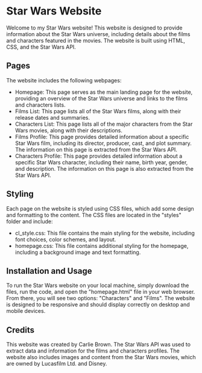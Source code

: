 
# Star Wars Website
Welcome to my Star Wars website! This website is designed to provide information about the Star Wars universe, including details about the films and characters featured in the movies. The website is built using HTML, CSS, and the Star Wars API.

## Pages
The website includes the following webpages:

- Homepage: This page serves as the main landing page for the website, providing an overview of the Star Wars universe and links to the films and characters lists.
- Films List: This page lists all of the Star Wars films, along with their release dates and summaries.
- Characters List: This page lists all of the major characters from the Star Wars movies, along with their descriptions.
- Films Profile: This page provides detailed information about a specific Star Wars film, including its director, producer, cast, and plot summary. The information on this page is extracted from the Star Wars API.
- Characters Profile: This page provides detailed information about a specific Star Wars character, including their name, birth year, gender, and description. The information on this page is also extracted from the Star Wars API.

## Styling
Each page on the website is styled using CSS files, which add some design and formatting to the content. The CSS files are located in the "styles" folder and include:

- cl_style.css: This file contains the main styling for the website, including font choices, color schemes, and layout.
- homepage.css: This file contains additional styling for the homepage, including a background image and text formatting.

## Installation and Usage

To run the Star Wars website on your local machine, simply download the files, run the code, and open the "homepage.html" file in your web browser. From there, you will see two options: "Characters" and "Films". The website is designed to be responsive and should display correctly on desktop and mobile devices.

## Credits
This website was created by Carlie Brown. The Star Wars API was used to extract data and information for the films and characters profiles. The website also includes images and content from the Star Wars movies, which are owned by Lucasfilm Ltd. and Disney.

